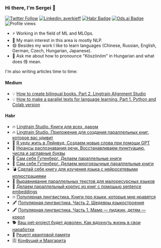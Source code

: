 
<!--
**averkij/averkij** is a ✨ _special_ ✨ repository because its `README.md` (this file) appears on your GitHub profile.

Here are some ideas to get you started:

- 🔭 I’m currently working on ...
- 🌱 I’m currently learning ...
- 👯 I’m looking to collaborate on ...
- 🤔 I’m looking for help with ...
- 💬 Ask me about ...
- 📫 How to reach me: ...
- 😄 Pronouns: ...
- ⚡ Fun fact: ...
-->

### Hi there, I'm Sergei 👋
[![Twitter Follow](https://img.shields.io/twitter/follow/averkij?label=Follow)](https://twitter.com/averkij)
[![Linkedin: averkieff](https://img.shields.io/badge/-Sergei%20Averkiev-blue?style=flat-square&logo=Linkedin&logoColor=white&link=https://www.linkedin.com/in/averkieff/)](https://www.linkedin.com/in/averkieff/)
[![Habr Badge](https://img.shields.io/badge/-averkij-47CCCC?style=flat&logo=habr&logoColor=white&link=https://habr.com/ru/users/averkij/)](https://habr.com/ru/users/averkij/)
[![Ods.ai Badge](https://img.shields.io/badge/-averkij-white?style=flat&logo=odsai&logoColor=crimson&link=hhttps://ods.ai/users/4ca9688002f6)](https://ods.ai/users/4ca9688002f6)
![Profile views](https://gpvc.arturio.dev/averkij)

- ⚡ Working in the field of ML and MLOps.
- 🌱 My main interest in this area is mostly NLP.
- 😄 Besides my work I like to learn languages (Chinese, Russian, English, German, Czech, Hungarian, Japanese).
- 💬 Ask me about how to pronounce "Köszönöm" in Hungarian and what does 侍 mean.

I'm also writing articles time to time:

#### Medium

- 💡 [How to create bilingual books. Part 2. Lingtrain Alignment Studio](https://medium.com/@averoo/how-to-create-bilingual-books-part-2-lingtrain-alignment-studio-ffa56c9c07a6)
- 💡 [How to make a parallel texts for language learning. Part 1. Python and Colab version](https://medium.com/@averoo/how-to-make-a-parallel-book-for-language-learning-part-1-python-and-colab-version-cff09e379d8c)

#### Habr

- 🔥 [Lingtrain Studio. Книги для всех, даром](https://habr.com/ru/company/ods/blog/669990/)
- 🔥 [Lingtrain Studio. Приложение для создания параллельных книг, которое вас удивит](https://habr.com/ru/post/564944/)
- 🧩 [Я уеду жить в Лейнвуд. Создаем новые слова при помощи GPT](https://habr.com/ru/post/672434/)
- 🎵 [Нюансы распознавания речи. Восстанавливаем пунктуацию, числа и заглавные буквы](https://habr.com/ru/company/ods/blog/660041/)
- 📌 [Сам себе Гутенберг. Делаем параллельные книги](https://habr.com/ru/post/557664/)
- 📌 [Сам себе Гутенберг. Делаем многоязычные параллельные книги](https://habr.com/ru/post/560692/)
- 💣 [Сделай себе книгу для изучения языка с нейросетевыми иллюстрациями](https://habr.com/ru/post/575898/)
- 📘 [Выравнивание параллельных текстов для малоресурсных языков](https://habr.com/ru/post/581272/)
- 📘 [Делаем параллельный корпус из книг с помощью sentence embeddings](https://habr.com/ru/post/517226/)
- 🔥 [Популярная лингвистика. Книги про языки, которые мне нравятся](https://habr.com/ru/post/587710/)
- 🖋️ [Популярная лингвистика. Часть 2. Шедевры языкостроения](https://habr.com/ru/post/570484/)
- 🖋️ [Популярная лингвистика. Часть 1. Маме — пиджин, детям — креол](https://habr.com/ru/post/530872/)
- 🐕 [Ваш pet-project будет доволен. Как вдохнуть жизнь в свои наработки](https://habr.com/ru/post/530106/)
- 🧠 [Рецепт квантовой памяти](https://habr.com/ru/post/518312/)
- 🈴 [Конфуций и Маргарита](https://habr.com/ru/post/515346/)

